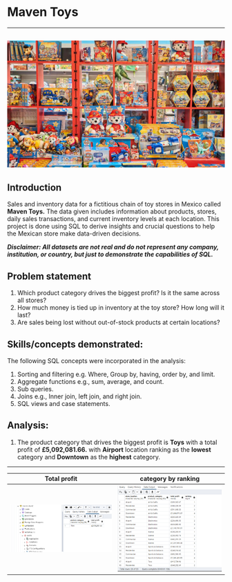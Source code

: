 # Maven Toys
----
![](toys.png)
----
## Introduction
Sales and inventory data for a fictitious chain of toy stores in Mexico called **Maven Toys.** The data given includes information about products, stores, daily sales transactions, and current inventory levels at each location. This project is done using SQL to derive insights and crucial questions to help the Mexican store make data-driven decisions. 

**_Disclaimer: All datasets are not real and do not represent any company, institution, or country, but just to demonstrate the capabilities of SQL._**

## Problem statement 
1.	Which product category drives the biggest profit? Is it the same across all stores?
2.	How much money is tied up in inventory at the toy store? How long will it last?
3.	Are sales being lost without out-of-stock products at certain locations?

## Skills/concepts demonstrated:
The following SQL concepts were incorporated in the analysis:

1.	Sorting and filtering e.g. Where, Group by, having, order by, and limit.
2.	Aggregate functions e.g., sum, average, and count.
3.	Sub queries.
4.	Joins e.g., Inner join, left join, and right join.
5.	SQL views and case statements.

## Analysis:
1.	The product category that drives the biggest profit is **Toys** with a total profit of **£5,092,081.66.** with **Airport** location ranking as the **lowest** category and  **Downtown** as the **highest** category.
---
Total profit        |category by ranking
:-----------------:|:-----------------:
![](biggest_profit.png)|![](category_ranking.png)
